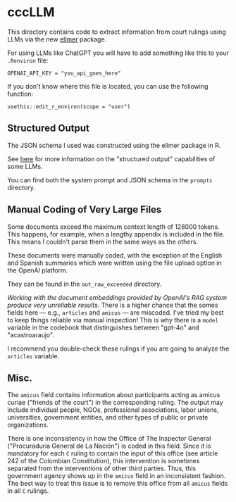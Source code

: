 # cccLLM

This directory contains code to extract information from court rulings using LLMs via the new [ellmer](https://ellmer.tidyverse.org/) package.

For using LLMs like ChatGPT you will have to add something like this to your `.Renviron` file:

```         
OPENAI_API_KEY = "you_api_goes_here"
```

If you don't know where this file is located, you can use the following function:

```         
usethis::edit_r_environ(scope = "user")
```

## Structured Output

The JSON schema I used was constructed using the ellmer package in R.

See [here](https://acastroaraujo.github.io/blog/posts/2025-03-17-llms-for-researchers/#structured-output) for more information on the "structured output" capabilities of some LLMs.

You can find both the system prompt and JSON schema in the `prompts` directory.

## Manual Coding of Very Large Files

Some documents exceed the maximum context length of 128000 tokens. This happens, for example, when a lengthy appendix is included in the file. This means I couldn't parse them in the same ways as the others.

These documents were manually coded, with the exception of the English and Spanish summaries which were written using the file upload option in the OpenAI platform.

They can be found in the `out_raw_exceeded` directory.

*Working with the document embeddings provided by OpenAI's RAG system produce very unreliable results.* There is a higher chance that the somes fields here — e.g., `articles` and `amicus` — are miscoded. I've tried my best to keep things reliable via manual inspection! This is why there is a `model` variable in the codebook that distinguishes between "gpt-4o" and "acastroaraujo".

I recommend you double-check these rulings if you are going to analyze the `articles` variable.

## Misc.

The `amicus` field contains information about participants acting as amicus curiae ("friends of the court") in the corresponding ruling. The output may include individual people, NGOs, professional associations, labor unions, universities, government entities, and other types of public or private organizations.

There is one inconsistency in how the Office of The Inspector General ("Procuraduría General de La Nación") is coded in this field. Since it is mandatory for each `C` ruling to contain the input of this office (see article 242 of the Colombian Constitution), this intervention is sometimes separated from the interventions of other third parties. Thus, this government agency shows up in the `amicus` field in an inconsistent fashion. The best way to treat this issue is to remove this office from all `amicus` fields in all `C` rulings.
